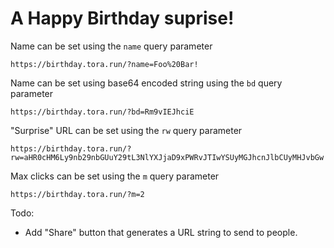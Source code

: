 # A Happy Birthday suprise!

Name can be set using the `name` query parameter
```
https://birthday.tora.run/?name=Foo%20Bar!
```

Name can be set using base64 encoded string using the `bd` query parameter
```
https://birthday.tora.run/?bd=Rm9vIEJhciE
```

"Surprise" URL can be set using the `rw` query parameter
```
https://birthday.tora.run/?rw=aHR0cHM6Ly9nb29nbGUuY29tL3NlYXJjaD9xPWRvJTIwYSUyMGJhcnJlbCUyMHJvbGw
```

Max clicks can be set using the `m` query parameter
```
https://birthday.tora.run/?m=2
```

Todo:
- Add "Share" button that generates a URL string to send to people.